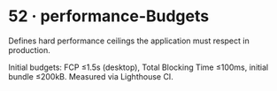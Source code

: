 # 52 · performance-Budgets
Defines hard performance ceilings the application must respect in production.

Initial budgets: FCP ≤1.5s (desktop), Total Blocking Time ≤100ms, initial bundle ≤200kB. Measured via Lighthouse CI.
